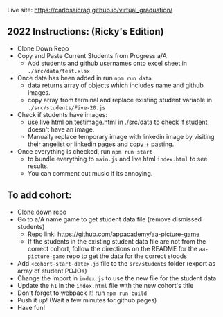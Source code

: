 Live site: https://carlosaicrag.github.io/virtual_graduation/


## 2022 Instructions: (Ricky's Edition)
- Clone Down Repo
- Copy and Paste Current Students from Progress a/A
    - Add students and github usernames onto excel sheet in `./src/data/test.xlsx`
- Once data has been added in run `npm run data`
    - data returns array of objects which includes name and github images.
    - copy array from terminal and replace existing student variable in `./src/students/Five-20.js`
- Check if students have images:
    - use live html on testimage.html in ./src/data to check if student doesn't have an image.
    - Manually replace temporary image with linkedin image by visiting their angelist or linkedin pages and copy + pasting.
- Once everything is checked, run `npm run start`
    - to bundle everything to `main.js` and live html `index.html` to see results.
    - You can comment out music if its annoying.

## To add cohort:
- Clone down repo
- Go to a/A name game to get student data file (remove dismissed students)
    - Repo link: https://github.com/appacademy/aa-picture-game
    - If the students in the existing student data file are not from the correct cohort, follow the directions on the README for the `aa-picture-game` repo to get the data for the correct stoods
- Add `<cohort-start-date>.js` file to the `src/students` folder (export as array of student POJOs)
- Change the import in `index.js` to use the new file for the student data
- Update the `h1` in the `index.html` file with the new cohort's title
- Don't forget to webpack it! run `npm run build`
- Push it up! (Wait a few minutes for github pages)
- Have fun!